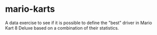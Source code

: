 # mario-karts
A data exercise to see if it is possible to define the "best" driver in Mario Kart 8 Deluxe based on a combination of their statistics.
